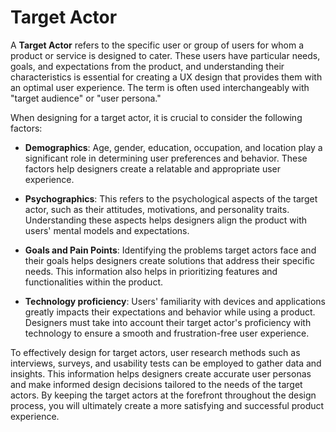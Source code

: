 # Target Actor

A **Target Actor** refers to the specific user or group of users for whom a product or service is designed to cater. These users have particular needs, goals, and expectations from the product, and understanding their characteristics is essential for creating a UX design that provides them with an optimal user experience. The term is often used interchangeably with "target audience" or "user persona."

When designing for a target actor, it is crucial to consider the following factors:

- **Demographics**: Age, gender, education, occupation, and location play a significant role in determining user preferences and behavior. These factors help designers create a relatable and appropriate user experience.

- **Psychographics**: This refers to the psychological aspects of the target actor, such as their attitudes, motivations, and personality traits. Understanding these aspects helps designers align the product with users' mental models and expectations.

- **Goals and Pain Points**: Identifying the problems target actors face and their goals helps designers create solutions that address their specific needs. This information also helps in prioritizing features and functionalities within the product.

- **Technology proficiency**: Users' familiarity with devices and applications greatly impacts their expectations and behavior while using a product. Designers must take into account their target actor's proficiency with technology to ensure a smooth and frustration-free user experience.

To effectively design for target actors, user research methods such as interviews, surveys, and usability tests can be employed to gather data and insights. This information helps designers create accurate user personas and make informed design decisions tailored to the needs of the target actors. By keeping the target actors at the forefront throughout the design process, you will ultimately create a more satisfying and successful product experience.